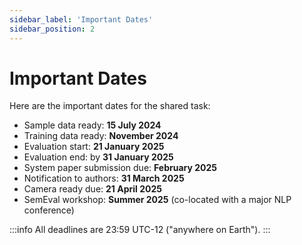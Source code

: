 ```yaml
---
sidebar_label: 'Important Dates'
sidebar_position: 2
---
```


# Important Dates
Here are the important dates for the shared task:
- Sample data ready: **15 July 2024**
- Training data ready: **November 2024**
- Evaluation start: **21 January 2025**
- Evaluation end: by **31 January 2025**
- System paper submission due: **February 2025**
- Notification to authors: **31 March 2025**
- Camera ready due: **21 April 2025**
- SemEval workshop: **Summer 2025** (co-located with a major NLP conference)

:::info
All deadlines are 23:59 UTC-12 ("anywhere on Earth").
:::